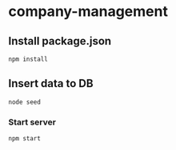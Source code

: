 # company-management

## Install package.json
```
npm install
```
## Insert data to DB
```
node seed
```

### Start server
```
npm start
```
